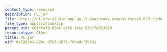 ```yaml
---
content_type: resource
description: PL.jar
file: https://ol-ocw-studio-app-qa.s3.amazonaws.com/courses/6-825-techniques-in-artificial-intelligence-sma-5504-fall-2002/647260b182bcd7e32675f6bedc73b241_PL.jar
file_type: application/zip
parent_uid: c614faf8-894f-e345-14ec-83a1fd01388d
resourcetype: Other
title: PL.jar
uid: 647260b1-82bc-d7e3-2675-f6bedc73b241
---
```

